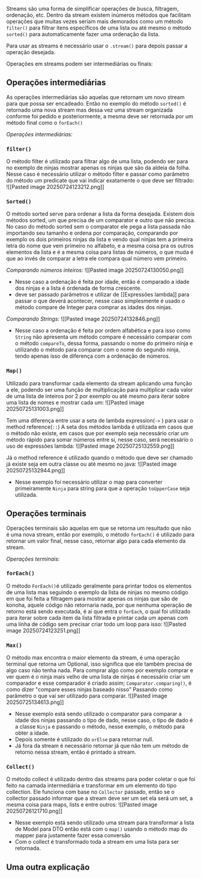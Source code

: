 Streams são uma forma de simplificar operações de busca, filtragem, ordenação, etc. 
Dentro da stream existem inúmeros métodos que facilitam operações que muitas vezes seriam mais demorados como um método `filter()` para filtrar itens específicos de uma lista ou até mesmo o método `sorted()` para automaticamente fazer uma ordenação da lista.

Para usar as streams é necessário usar o `.stream()` para depois passar a operação desejada.

Operações em streams podem ser intermediárias ou finais:

## Operações intermediárias
As operações intermediárias são aquelas que retornam um novo stream para que possa ser encadeado. Então no exemplo do método `sorted()` é retornado uma nova stream mas dessa vez uma stream organizada conforme foi pedido e posteriormente, a mesma deve ser retornada por um método final como o `forEach()`


*Operações intermediárias:*
### `filter()`
O método filter é utilizado para filtrar algo de uma lista, podendo ser para no exemplo de ninjas mostrar apenas os ninjas que são da aldeia da folha. Nesse caso é necessário utilizar o método filter e passar como parâmetro do método um predicate que vai indicar exatamente o que deve ser filtrado:
![[Pasted image 20250724123212.png]]



### `Sorted()`
O método sorted serve para ordenar a lista da forma desejada. Existem dois métodos sorted, um que precisa de um comparator e outro que não precisa.
No caso do método sorted sem o comparator ele pega a lista passada não importando seu tamanho e ordena por comparação, comparando por exemplo os dois primeiros ninjas da lista e vendo qual ninjas tem a primeira letra do nome que vem primeiro no alfabeto, e a mesma coisa pra os outros elementos da lista e é a mesma coisa para listas de números, o que muda é que ao invés de comparar a letra ele compara qual número vem primeiro.


*Comparando números inteiros:*
![[Pasted image 20250724130050.png]]
- Nesse caso a ordenação é feita por idade, então é comparado a idade dos ninjas e a lista é ordenada de forma crescente.
- deve ser passado parâmetros e utilizar de [[Expressões lambda]] para passar o que deverá acontecer, nesse caso simplesmente é usado o método compare de Integer para comprar as idades dos ninjas.

*Comparando Strings:*
![[Pasted image 20250724132846.png]]
- Nesse caso a ordenação é feita por ordem alfabética e para isso como `String` não apresenta um método compare é necessário comparar com o método `compareTo`, dessa forma, passando o nome do primeiro ninja e utilizando o método para comparar com o nome do segundo ninja, tendo apenas isso de diferença com a ordenação de números.


### `Map()`
Utilizado para transformar cada elemento da stream aplicando uma função a ele, podendo ser uma função de multiplicação para multiplicar cada valor de uma lista de inteiros por 2 por exemplo ou até mesmo para iterar sobre uma lista de nomes e mostrar cada um:
![[Pasted image 20250725131003.png]]

Tem uma diferença entre usar a seta de lambda expression(`->` ) para usar o method reference(`::`)
A seta dos métodos lambda é utilizada em casos que o método não existe, em casos que por exemplo seja necessário criar um método rápido para somar números entre si, nesse caso, será necessário o uso de expressões lambda:
![[Pasted image 20250725132559.png]]

Já o method reference é utilizado quando o método que deve ser chamado já existe seja em outra classe ou até mesmo no java:
![[Pasted image 20250725132944.png]]
- Nesse exemplo foi necessário utilizar o map para converter primeiramente `Ninja` para string para que a operação `toUpperCase` seja utilizada.


## Operações terminais
Operações terminais são aquelas em que se retorna um resultado que não é uma nova stream, então por exemplo, o método `forEach()` é utilizado para retornar um valor final, nesse caso, retornar algo para cada elemento da stream.


*Operações terminais:*
### `forEach()`
O método `ForEach()`é utilizado geralmente para printar todos os elementos de uma lista mas seguindo o exemplo da lista de ninjas no mesmo código em que foi feita a filtragem para mostrar apenas os ninjas que são de konoha, aquele código não retornaria nada, por que nenhuma operação de retorno está sendo executada, é ai que entra o `forEach`, o qual foi utilizado para iterar sobre cada item da lista filtrada e printar cada um apenas com uma linha de código sem precisar criar todo um loop para isso:
![[Pasted image 20250724123251.png]]


### `Max()`
O método max encontra o maior elemento da stream, é uma operação terminal que retorna um Optional, isso significa que ele também precisa de algo caso não tenha nada.
Para comprar algo como por exemplo comprar e ver quem é o ninja mais velho de uma lista de ninjas é necessário criar um comparador e esse comparador é criado assim; `Comparator.comparing()`, é como dizer "compare esses ninjas baseado nisso"
Passando como parâmetro o que vai ser utilizado para comparar.
![[Pasted image 20250725134613.png]]
- Nesse exemplo está sendo utilizado o comparator para comparar a idade dos ninjas passando o tipo de dado, nesse caso, o tipo de dado é a classe `Ninja` e passando o método, nesse exemplo, o método para obter a idade.
- Depois somente é utilizado do `orElse` para retornar null.
- Já fora da stream é necessário retornar já que não tem um método de retorno nessa stream, então é printado a stream.



### `Collect()`
O método collect é utilizado dentro das streams para poder coletar o que foi feito na camada intermediária e transformar em um elemento do tipo collection. Ele funciona com base no `Collector` passado, então se o collector passado informar que a stream deve ser um set ela será um set, a mesma coisa para maps, lists e entre outros:
![[Pasted image 20250726121710.png]]
- Nesse exemplo está sendo utilizado uma stream para transformar a lista de Model para DTO então está com o `map()` usando o método map do mapper para justamente fazer essa conversão 
- Com o collect é transformado toda a stream em uma lista para ser retornada.




## Uma outra explicação

